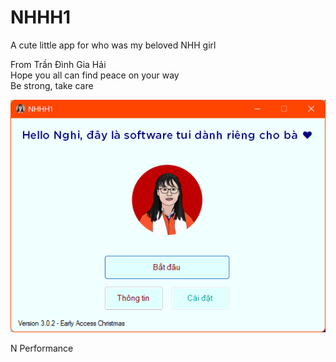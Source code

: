# NHHH1
A cute little app for who was my beloved NHH girl 

From Trần Đình Gia Hải <br />
Hope you all can find peace on your way <br />
Be strong, take care <br />


![Alt text](Demo_Picture/1.PNG?raw=true "Title")



N Performance <br />
